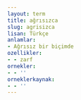 ```yaml
---
layout: term
title: ağrısızca
slug: agrisizca
lisan: Türkçe
anlamlar:
- Ağrısız bir biçimde
ozellikler:
- - zarf
ornekler:
- - ''
orneklerkaynak:
- - ''
---
```

